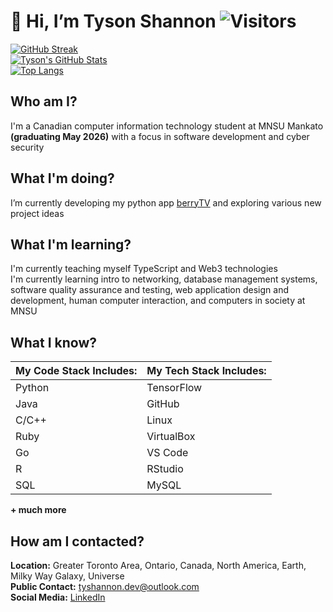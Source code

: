 # 👋 Hi, I’m Tyson Shannon ![Visitors](https://visitor-badge.laobi.icu/badge?page_id=Tyson-Shannon.Tyson-Shannon)
[![GitHub Streak](https://streak-stats.demolab.com/?user=Tyson-Shannon&theme=tokyonight)](https://git.io/streak-stats) <br/>
[![Tyson's GitHub Stats](https://github-readme-stats.vercel.app/api?username=Tyson-Shannon&show_icons=true&theme=tokyonight)](https://github.com/anuraghazra/github-readme-stats) <br/>
[![Top Langs](https://github-readme-stats.vercel.app/api/top-langs/?username=Tyson-Shannon&layout=compact&theme=tokyonight)](https://github.com/anuraghazra/github-readme-stats) <br/>

## Who am I?
I'm a Canadian computer information technology student at MNSU Mankato **(graduating May 2026)** with a focus in software development and cyber security <br/>

## What I'm doing?
I’m currently developing my python app [berryTV](https://github.com/Tyson-Shannon/berryTV) and exploring various new project ideas <br/>

## What I'm learning?
I'm currently teaching myself TypeScript and Web3 technologies <br/>
I'm currently learning intro to networking, database management systems, software quality assurance and testing, web application design and development, human computer interaction, and computers in society at MNSU <br/>

## What I know?
| **My Code Stack Includes:** | **My Tech Stack Includes:** |
|-----------------------------|-----------------------------|
| Python                      | TensorFlow                  |
| Java                        | GitHub                      |
| C/C++                       | Linux                       |
| Ruby                        | VirtualBox                  |
| Go                          | VS Code                     |
| R                           | RStudio                     |
| SQL                         | MySQL                       |

**+ much more**

## How am I contacted?
**Location:** Greater Toronto Area, Ontario, Canada, North America, Earth, Milky Way Galaxy, Universe <br/>
**Public Contact:** tyshannon.dev@outlook.com <br/>
**Social Media:** [LinkedIn](https://www.linkedin.com/in/tyson-shannon-a56458276/) <br/>

<!---
Tyson-Shannon/Tyson-Shannon is a ✨ special ✨ repository because its `README.md` (this file) appears on your GitHub profile.
You can click the Preview link to take a look at your changes.
--->
